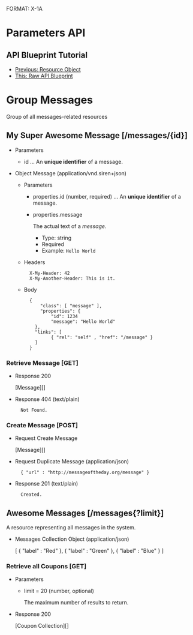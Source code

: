 FORMAT: X-1A

# Parameters API

## API Blueprint Tutorial
+ [Previous: Resource Object](https://github.com/apiaryio/api-blueprint/blob/master/examples/8.%20Resource%20Object.md)
+ [This: Raw API Blueprint](https://raw.github.com/apiaryio/api-blueprint/master/examples/9.%Parameters.md)

# Group Messages
Group of all messages-related resources

## My Super Awesome Message [/messages/{id}]

+ Parameters
    + id ... An **unique identifier** of a message.

+ Object Message (application/vnd.siren+json)

    + Parameters

        + properties.id (number, required) ... An **unique identifier** of a message.
        + properties.message 

            The actual text of a *message*.

            + Type: string
            + Required
            + Example: `Hello World`

    + Headers

            X-My-Header: 42
            X-My-Another-Header: This is it.

    + Body

            {
                "class": [ "message" ],
                "properties": { 
                    "id": 1234
                    "message": "Hello World" 
              },
              "links": [
                    { "rel": "self" , "href": "/message" }
              ]
            }
    
### Retrieve Message [GET]

+ Response 200

    [Message][]

+ Response 404 (text/plain)

        Not Found.
        
### Create Message [POST]

+ Request Create Message
  
    [Message][]

+ Request Duplicate Message (application/json)
        
        { "url" : "http://messageoftheday.org/message" }
        
+ Response 201 (text/plain)
        
        Created.

## Awesome Messages [/messages{?limit}]
A resource representing all messages in the system.

+ Messages Collection Object (application/json)
        
    [ { "label" : "Red" }, { "label" : "Green" }, { "label" : "Blue" } ]
 
### Retrieve all Coupons [GET]
+ Parameters
    + limit = 20 (number, optional)

        The maximum number of results to return.

+ Response 200
 
    [Coupon Collection][]
    